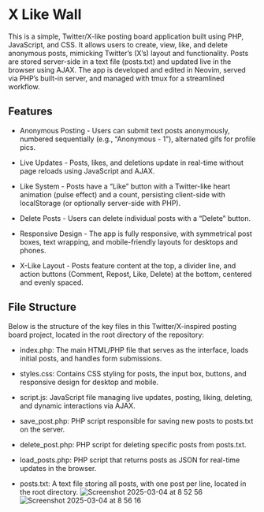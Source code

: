 # X Like Wall

This is a simple, Twitter/X-like posting board application built using PHP, JavaScript, and CSS. It allows users to create, view, like, and delete anonymous posts, mimicking Twitter’s (X’s) layout and functionality. Posts are stored server-side in a text file (posts.txt) and updated live in the browser using AJAX. The app is developed and edited in Neovim, served via PHP’s built-in server, and managed with tmux for a streamlined workflow.

## Features

* Anonymous Posting - Users can submit text posts anonymously, numbered sequentially (e.g., “Anonymous - 1”), alternated gifs for profile pics. 

* Live Updates - Posts, likes, and deletions update in real-time without page reloads using JavaScript and AJAX.

* Like System - Posts have a “Like” button with a Twitter-like heart animation (pulse effect) and a count, persisting client-side with localStorage (or optionally server-side with PHP).

* Delete Posts - Users can delete individual posts with a “Delete” button.

* Responsive Design - The app is fully responsive, with symmetrical post boxes, text wrapping, and mobile-friendly layouts for desktops and phones.

* X-Like Layout - Posts feature content at the top, a divider line, and action buttons (Comment, Repost, Like, Delete) at the bottom, centered and evenly spaced.

## File Structure

Below is the structure of the key files in this Twitter/X-inspired posting board project, located in the root directory of the repository:

* index.php: The main HTML/PHP file that serves as the interface, loads initial posts, and handles form submissions.

* styles.css: Contains CSS styling for posts, the input box, buttons, and responsive design for desktop and mobile.

* script.js: JavaScript file managing live updates, posting, liking, deleting, and dynamic interactions via AJAX.

* save_post.php: PHP script responsible for saving new posts to posts.txt on the server.

* delete_post.php: PHP script for deleting specific posts from posts.txt.

* load_posts.php: PHP script that returns posts as JSON for real-time updates in the browser.

* posts.txt: A text file storing all posts, with one post per line, located in the root directory.
![Screenshot 2025-03-04 at 8 52 56](https://github.com/user-attachments/assets/8eba7b81-46f3-4b97-8249-e72bbf568f72)
![Screenshot 2025-03-04 at 8 56 16](https://github.com/user-attachments/assets/64472553-4d64-43a7-8e39-864c758f52ab)


